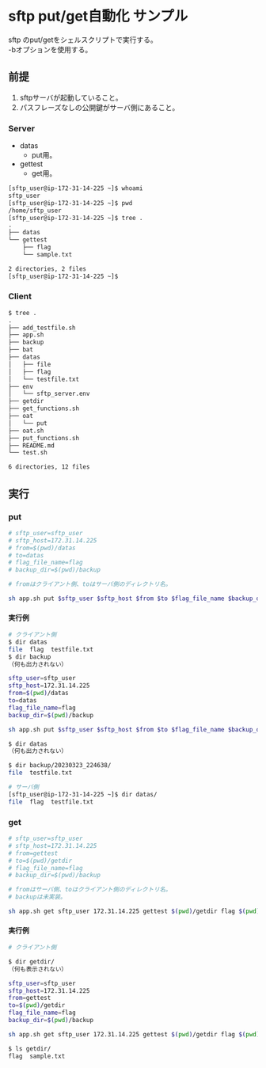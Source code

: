 # sftp put/get自動化 サンプル

sftp のput/getをシェルスクリプトで実行する。  
-bオプションを使用する。

## 前提

1. sftpサーバが起動していること。
2. パスフレーズなしの公開鍵がサーバ側にあること。

### Server

- datas
    - put用。
- gettest
    - get用。

``` txt
[sftp_user@ip-172-31-14-225 ~]$ whoami
sftp_user
[sftp_user@ip-172-31-14-225 ~]$ pwd
/home/sftp_user
[sftp_user@ip-172-31-14-225 ~]$ tree .
.
├── datas
└── gettest
    ├── flag
    └── sample.txt

2 directories, 2 files
[sftp_user@ip-172-31-14-225 ~]$ 
```

### Client 

``` txt
$ tree .
.
├── add_testfile.sh
├── app.sh
├── backup
├── bat
├── datas
│   ├── file
│   ├── flag
│   └── testfile.txt
├── env
│   └── sftp_server.env
├── getdir
├── get_functions.sh
├── oat
│   └── put
├── oat.sh
├── put_functions.sh
├── README.md
└── test.sh

6 directories, 12 files
```

## 実行

### put

``` bash
# sftp_user=sftp_user
# sftp_host=172.31.14.225
# from=$(pwd)/datas
# to=datas
# flag_file_name=flag
# backup_dir=$(pwd)/backup

# fromはクライアント側、toはサーバ側のディレクトリ名。

sh app.sh put $sftp_user $sftp_host $from $to $flag_file_name $backup_dir
```

#### 実行例

``` bash
# クライアント側
$ dir datas
file  flag  testfile.txt
$ dir backup
（何も出力されない）

sftp_user=sftp_user
sftp_host=172.31.14.225
from=$(pwd)/datas
to=datas
flag_file_name=flag
backup_dir=$(pwd)/backup

sh app.sh put $sftp_user $sftp_host $from $to $flag_file_name $backup_dir

$ dir datas
（何も出力されない）

$ dir backup/20230323_224638/
file  testfile.txt
```

``` bash
# サーバ側
[sftp_user@ip-172-31-14-225 ~]$ dir datas/
file  flag  testfile.txt
```

### get

``` bash
# sftp_user=sftp_user
# sftp_host=172.31.14.225
# from=gettest
# to=$(pwd)/getdir
# flag_file_name=flag
# backup_dir=$(pwd)/backup

# fromはサーバ側、toはクライアント側のディレクトリ名。
# backupは未実装。

sh app.sh get sftp_user 172.31.14.225 gettest $(pwd)/getdir flag $(pwd)/backup
```

#### 実行例

``` bash
# クライアント側

$ dir getdir/
（何も表示されない）

sftp_user=sftp_user
sftp_host=172.31.14.225
from=gettest
to=$(pwd)/getdir
flag_file_name=flag
backup_dir=$(pwd)/backup

sh app.sh get sftp_user 172.31.14.225 gettest $(pwd)/getdir flag $(pwd)/backup

$ ls getdir/
flag  sample.txt
```


